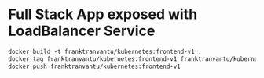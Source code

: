 # Full Stack App exposed with LoadBalancer Service
```dockerfile
docker build -t franktranvantu/kubernetes:frontend-v1 .
docker tag franktranvantu/kubernetes:frontend-v1 franktranvantu/kubernetes:frontend-v1
docker push franktranvantu/kubernetes:frontend-v1
```